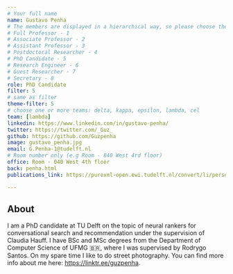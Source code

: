 ```yaml
---
# Your full name 
name: Gustavo Penha
# The members are displayed in a hierarchical way, so please choose the role and filter number from this list:
# Full Professor - 1
# Associate Professor - 2
# Assistant Professor - 3
# Postdoctoral Researcher - 4
# PhD Candidate - 5
# Research Engineer - 6 
# Guest Researcher - 7
# Secretary - 8
role: PhD Candidate
filter: 5
# same as filter
theme-filter: 5
# choose one or more teams: delta, kappa, epsilon, lambda, cel
team: [lambda]
linkedin: https://www.linkedin.com/in/gustavo-penha/
twitter: https://twitter.com/_Guz_
github: https://github.com/Guzpenha
image: gustavo_penha.jpg
email: G.Penha-1@tudelft.nl 
# Room number only (e.g Room - 840 West 4rd floor)
office: Room - 040 West 4th floor
back: penha.html
publications_link: https://purexml-open.ewi.tudelft.nl/convert/li/persons/c28be04d-07e5-474e-a3b0-48b8561c3cba

---
```


## About

I am a PhD candidate at TU Delft on the topic of neural rankers for conversational search and recommendation under the supervision of Claudia Hauff. I have BSc and MSc degrees from the Department of Computer Science of UFMG :brazil:, where I was supervised by Rodrygo Santos. On my spare time I like to do street photography. You can find more info about me here: https://linktr.ee/guzpenha. 
